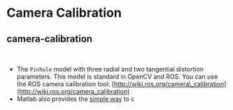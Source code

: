 # Camera Calibration



## camera-calibration

[    
](https://gajena.gitbook.io/aerial-robotics/camera_calibration)

* The `Pinhole` model with three radial and two tangential distortion parameters. This model is standard in OpenCV and ROS. You can use the ROS camera calibration tool: [http://wiki.ros.org/camera\_calibration](http://wiki.ros.org/camera_calibration)​
* Matlab also provides the [simple way](https://in.mathworks.com/help/vision/ug/single-camera-calibrator-app.html) to c

